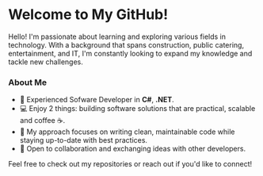 # Welcome to My GitHub!

Hello! I'm passionate about learning and exploring various fields in technology. With a background that spans construction, public catering, entertainment, and IT, I'm constantly looking to expand my knowledge and tackle new challenges.

### About Me
- 🌱 Experienced Sofware Developer in **C#**, **.NET**.
- 💻 Enjoy 2 things: building software solutions that are practical, scalable and coffee ☕.
- 🎯 My approach focuses on writing clean, maintainable code while staying up-to-date with best practices.
- 👥 Open to collaboration and exchanging ideas with other developers.

Feel free to check out my repositories or reach out if you'd like to connect!

